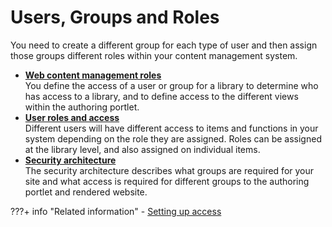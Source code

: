 # Users, Groups and Roles

You need to create a different group for each type of user and then assign those groups different roles within your content management system.

-   **[Web content management roles](../wcm_cms_access/wcm_cms_roles.md)**  
You define the access of a user or group for a library to determine who has access to a library, and to define access to the different views within the authoring portlet.
-   **[User roles and access](../wcm_cms_access/wcm_security_items.md)**  
Different users will have different access to items and functions in your system depending on the role they are assigned. Roles can be assigned at the library level, and also assigned on individual items.
-   **[Security architecture](../wcm_cms_access/wcm_cms_security_architecture.md)**  
The security architecture describes what groups are required for your site and what access is required for different groups to the authoring portlet and rendered website.


???+ info "Related information"
    - [Setting up access](../../../../../../../../build_sites/create_sites/building_website/site_acl.md)
